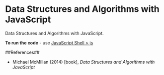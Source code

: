 Data Structures and Algorithms with JavaScript
==============================================

Data Structures and Algorithms with JavaScript.

**To run the code** - use [JavaScript Shell > js](https://developer.mozilla.org/en-US/docs/Mozilla/Projects/SpiderMonkey/Introduction_to_the_JavaScript_shell)

##References##
* Michael McMillan (2014) [book], _Data Structures and Algorithms with JavaScript_
